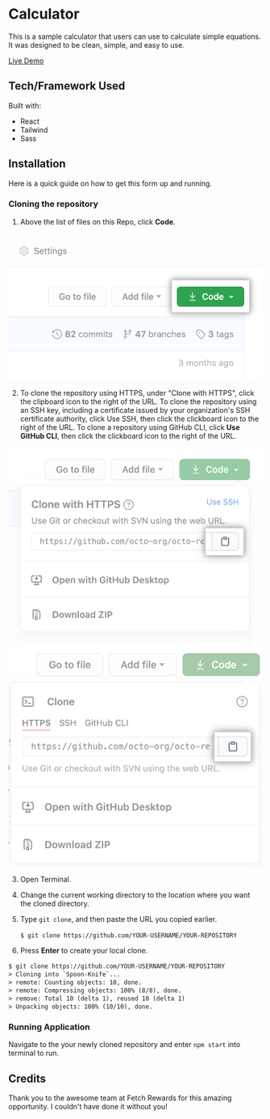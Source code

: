 # Calculator

This is a sample calculator that users can use to calculate simple equations. It was designed to be clean, simple, and easy to use.

[Live Demo](https://calculator-six-tau.vercel.app/)

## Tech/Framework Used

Built with:

-   React
-   Tailwind
-   Sass

## Installation

Here is a quick guide on how to get this form up and running.

### Cloning the repository

1. Above the list of files on this Repo, click **Code**.

 <img src='readme_images/code-button.png'>

2. To clone the repository using HTTPS, under "Clone with HTTPS", click the clipboard icon to the right of the URL. To clone the repository using an SSH key, including a certificate issued by your organization's SSH certificate authority, click Use SSH, then click the clickboard icon to the right of the URL. To clone a repository using GitHub CLI, click **Use GitHub CLI**, then click the clickboard icon to the right of the URL.

 <img src='readme_images/https-url-clone.png'>
 <img src='readme_images/https-url-clone-cli.png'>

3. Open Terminal.
4. Change the current working directory to the location where you want the cloned directory.
5. Type `git clone`, and then paste the URL you copied earlier.

    `$ git clone https://github.com/YOUR-USERNAME/YOUR-REPOSITORY`

6. Press **Enter** to create your local clone.

```
$ git clone https://github.com/YOUR-USERNAME/YOUR-REPOSITORY
> Cloning into `Spoon-Knife`...
> remote: Counting objects: 10, done.
> remote: Compressing objects: 100% (8/8), done.
> remove: Total 10 (delta 1), reused 10 (delta 1)
> Unpacking objects: 100% (10/10), done.
```

### Running Application

Navigate to the your newly cloned repository and enter `npm start` into terminal to run.

## Credits

Thank you to the awesome team at Fetch Rewards for this amazing opportunity. I couldn't have done it without you!
